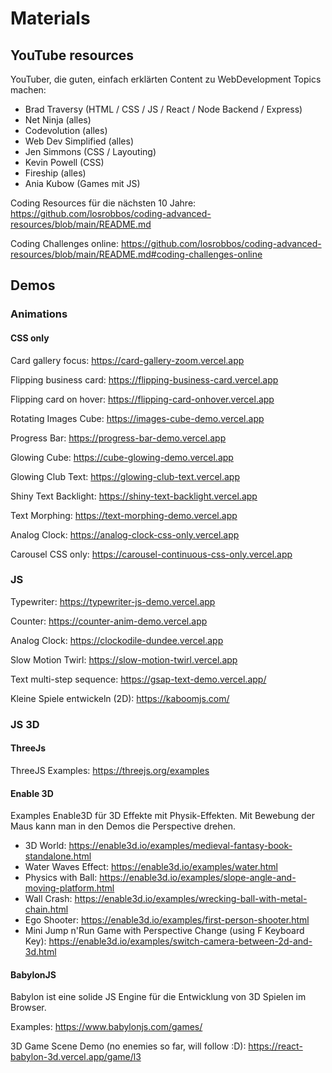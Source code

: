 # Materials

## YouTube resources

YouTuber, die guten, einfach erklärten Content zu WebDevelopment Topics machen:

- Brad Traversy (HTML / CSS / JS / React / Node Backend / Express)
- Net Ninja (alles)
- Codevolution (alles)
- Web Dev Simplified (alles)
- Jen Simmons (CSS / Layouting)
- Kevin Powell (CSS)
- Fireship (alles)
- Ania Kubow (Games mit JS)

Coding Resources für die nächsten 10 Jahre:
https://github.com/losrobbos/coding-advanced-resources/blob/main/README.md

Coding Challenges online:
https://github.com/losrobbos/coding-advanced-resources/blob/main/README.md#coding-challenges-online


## Demos

### Animations

#### CSS only

Card gallery focus: https://card-gallery-zoom.vercel.app

Flipping business card: https://flipping-business-card.vercel.app

Flipping card on hover: https://flipping-card-onhover.vercel.app

Rotating Images Cube: https://images-cube-demo.vercel.app

Progress Bar: https://progress-bar-demo.vercel.app

Glowing Cube: https://cube-glowing-demo.vercel.app 

Glowing Club Text: https://glowing-club-text.vercel.app

Shiny Text Backlight: https://shiny-text-backlight.vercel.app

Text Morphing: https://text-morphing-demo.vercel.app

Analog Clock: https://analog-clock-css-only.vercel.app

Carousel CSS only: https://carousel-continuous-css-only.vercel.app

### JS

Typewriter: https://typewriter-js-demo.vercel.app

Counter: https://counter-anim-demo.vercel.app

Analog Clock: https://clockodile-dundee.vercel.app

Slow Motion Twirl: https://slow-motion-twirl.vercel.app

Text multi-step sequence: https://gsap-text-demo.vercel.app/

Kleine Spiele entwickeln (2D): https://kaboomjs.com/

### JS 3D 

#### ThreeJs

ThreeJS Examples: https://threejs.org/examples

#### Enable 3D

Examples Enable3D für 3D Effekte mit Physik-Effekten. Mit Bewebung der Maus kann man in den Demos die Perspective drehen.

- 3D World: https://enable3d.io/examples/medieval-fantasy-book-standalone.html
- Water Waves Effect: https://enable3d.io/examples/water.html
- Physics with Ball: https://enable3d.io/examples/slope-angle-and-moving-platform.html
- Wall Crash: https://enable3d.io/examples/wrecking-ball-with-metal-chain.html
- Ego Shooter: https://enable3d.io/examples/first-person-shooter.html
- Mini Jump n'Run Game with Perspective Change (using F Keyboard Key): https://enable3d.io/examples/switch-camera-between-2d-and-3d.html

#### BabylonJS

Babylon ist eine solide JS Engine für die Entwicklung von 3D Spielen im Browser.

Examples: https://www.babylonjs.com/games/

3D Game Scene Demo (no enemies so far, will follow :D): https://react-babylon-3d.vercel.app/game/l3
